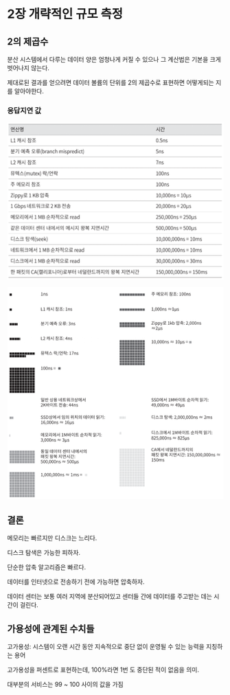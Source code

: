 # 2장 개략적인 규모 측정

## 2의 제곱수

분산 시스템에서 다루는 데이터 양은 엄청나게 커질 수 있으나 그 계산법은 기본을 크게 벗어나지 않는다.

제대로된 결과를 얻으려면 데이터 볼륨의 단위를 2의 제곱수로 표현하면 어떻게되는 지를 알아야한다.

### 응답지연 값

![스크린샷 2024-10-03 19.05.54.png](./png/ch2/1.png)

![스크린샷 2024-10-03 19.06.34.png](./png/ch2/2.png)

## 결론

메모리는 빠르지만 디스크는 느리다.

디스크 탐색은 가능한 피하자.

단순한 압축 알고리즘은 빠르다.

데이터를 인터넷으로 전송하기 전에 가능하면 압축하자.

데이터 센터는 보통 여러 지역에 분산되어있고 센터들 간에 데이터를 주고받는 데는 시간이 걸린다.

## 가용성에 관계된 수치들

고가용성: 시스템이 오랜 시간 동안 지속적으로 중단 없이 운영될 수 있는 능력을 지칭하는 용어

고가용성을 퍼센트로 표현하는데, 100%라면 1번 도 중단된 적이 없음을 의미.

대부분의 서비스는 99 ~ 100 사이의 값을 가짐